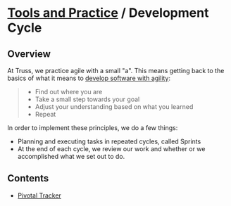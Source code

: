 # [Tools and Practice](../README.md) / Development Cycle

## Overview

At Truss, we practice agile with a small "a". This means getting back to the basics of what it means to [develop software with agility](https://pragdave.me/blog/2014/03/04/time-to-kill-agile.html):

> - Find out where you are
> - Take a small step towards your goal
> - Adjust your understanding based on what you learned
> - Repeat

In order to implement these principles, we do a few things:

- Planning and executing tasks in repeated cycles, called Sprints
- At the end of each cycle, we review our work and whether or we accomplished what we set out to do.

## Contents

- [Pivotal Tracker](./tracker.md)
